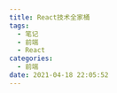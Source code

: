 ```yaml
---
title: React技术全家桶
tags:
  - 笔记
  - 前端
  - React
categories:
  - 前端
date: 2021-04-18 22:05:52
---
```


